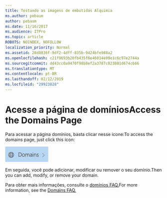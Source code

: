 ```yaml
---
title: Testando as imagens de embutidas Alquimia
ms.author: pebaum
author: pebaum
ms.date: 11/16/2017
ms.audience: ITPro
ms.topic: article
ROBOTS: NOINDEX, NOFOLLOW
localization_priority: Normal
ms.assetid: 28d8036f-9df2-4dff-835b-9424bfe988a2
ms.openlocfilehash: c21f9693b20fb435f6e46014e09e1c6c97e2744a
ms.sourcegitcommit: dd43cc0a9470f98b8ef2a3787c823801d674c666
ms.translationtype: MT
ms.contentlocale: pt-BR
ms.lasthandoff: 02/12/2019
ms.locfileid: "29923028"
---
```

# <a name="access-the-domains-page"></a><span data-ttu-id="010bd-102">Acesse a página de domínios</span><span class="sxs-lookup"><span data-stu-id="010bd-102">Access the Domains Page</span></span>

<span data-ttu-id="010bd-103">Para acessar a página domínios, basta clicar nesse ícone:</span><span class="sxs-lookup"><span data-stu-id="010bd-103">To access the domains page, just click this icon:</span></span>
  
![ícone de domínios](media/e8377292-1d1f-4b45-a91d-05eb2914519c.png)
  
<span data-ttu-id="010bd-105">Em seguida, você pode adicionar, modificar ou remover o seu domínio.</span><span class="sxs-lookup"><span data-stu-id="010bd-105">Then you can add, modify, or remove your domain.</span></span>
  
<span data-ttu-id="010bd-106">Para obter mais informações, consulte o [domínios FAQ.](https://support.office.com/article/1272bad0-4bd4-4796-8005-67d6fb3afc5a.aspx)</span><span class="sxs-lookup"><span data-stu-id="010bd-106">For more information, see the [Domains FAQ.](https://support.office.com/article/1272bad0-4bd4-4796-8005-67d6fb3afc5a.aspx)</span></span>
  

